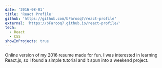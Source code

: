 ```yaml
---
date: '2016-08-01'
title: 'React Profile'
github: 'https://github.com/bFarooq7/react-profile'
external: 'https://bFarooq7.github.io/react-profile/'
tech:
  - React
  - CSS
showInProjects: true
---
```


Online version of my 2016 resume made for fun. I was interested in learning React.js, so I found a simple tutorial and it spun into a weekend project.
